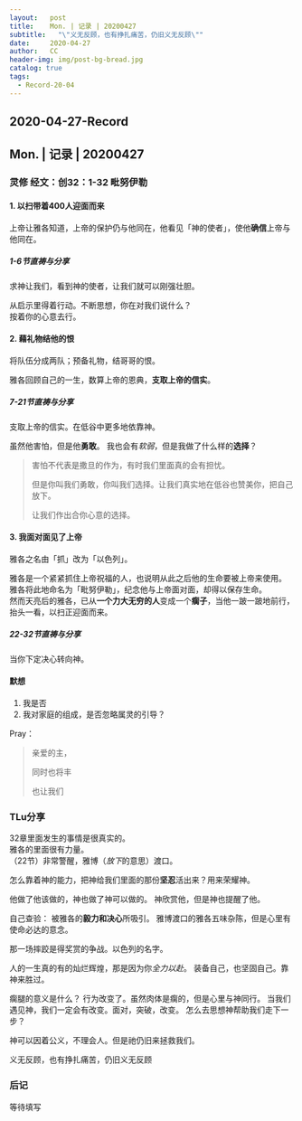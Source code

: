 ```yaml
---
layout:   post
title:    Mon. | 记录 | 20200427
subtitle:   "\"义无反顾，也有挣扎痛苦，仍旧义无反顾\""
date:     2020-04-27
author:   CC
header-img: img/post-bg-bread.jpg
catalog: true
tags:
  - Record-20-04
---
```


## 2020-04-27-Record

## Mon. | 记录 | 20200427

### 灵修 经文：创32：1-32 毗努伊勒

#### 1. 以扫带着400人迎面而来

上帝让雅各知道，上帝的保护仍与他同在，他看见「神的使者」，使他**确信**上帝与他同在。

##### 1-6节直祷与分享

求神让我们，看到神的使者，让我们就可以刚强壮胆。

从启示里得着行动。不断思想，你在对我们说什么？  
按着你的心意去行。

#### 2. 藉礼物结他的恨

将队伍分成两队；预备礼物，结哥哥的恨。

雅各回顾自己的一生，数算上帝的恩典，**支取上帝的信实**。

##### 7-21节直祷与分享

支取上帝的信实。在低谷中更多地依靠神。

虽然他害怕，但是他**勇敢**。
我也会有*软弱*，但是我做了什么样的**选择**？

> 害怕不代表是撒旦的作为，有时我们里面真的会有担忧。
>
> 但是你叫我们勇敢，你叫我们选择。让我们真实地在低谷也赞美你，把自己放下。
>
> 让我们作出合你心意的选择。

#### 3. 我面对面见了上帝

雅各之名由「抓」改为「以色列」。

雅各是一个紧紧抓住上帝祝福的人，也说明从此之后他的生命要被上帝来使用。  
雅各将此地命名为「毗努伊勒」，纪念他与上帝面对面，却得以保存生命。  
然而天亮后的雅各，已从**一个力大无穷的人**变成一个**瘸子**，当他一跛一跛地前行，抬头一看，以扫正迎面而来。

##### 22-32节直祷与分享

当你下定决心转向神。

#### 默想

1. 我是否
2. 我对家庭的组成，是否忽略属灵的引导？

Pray：

> 亲爱的主，
>
> 同时也将丰
>
> 也让我们

### TLu分享

32章里面发生的事情是很真实的。  
雅各的里面很有力量。  
（22节）非常警醒，雅博（*放下*的意思）渡口。

怎么靠着神的能力，把神给我们里面的那份**坚忍**活出来？用来荣耀神。

他做了他该做的，神也做了神可以做的。
神欣赏他，但是神也提醒了他。

自己查验：
被雅各的**毅力和决心**所吸引。
雅博渡口的雅各五味杂陈，但是心里有使命必达的意念。

那一场摔跤是得奖赏的争战。以色列的名字。

人的一生真的有的灿烂辉煌，那是因为你*全力以赴*。
装备自己，也坚固自己。靠神来胜过。

瘸腿的意义是什么？
行为改变了。虽然肉体是瘸的，但是心里与神同行。
当我们遇见神，我们一定会有改变。面对，突破，改变。
怎么去思想神帮助我们走下一步？

神可以因着公义，不理会人。但是祂仍旧来拯救我们。

义无反顾，也有挣扎痛苦，仍旧义无反顾

### 后记

等待填写
